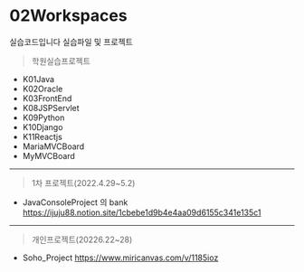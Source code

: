 # 02Workspaces
실습코드입니다
실습파일 및 프로젝트

>  학원실습프로젝트
* K01Java 
* K02Oracle
* K03FrontEnd
* K08JSPServlet
* K09Python
* K10Django
* K11Reactjs
* MariaMVCBoard
* MyMVCBoard
* * *
> 1차 프로젝트(2022.4.29~5.2)
* JavaConsoleProject 의 bank
https://ijuju88.notion.site/1cbebe1d9b4e4aa09d6155c341e135c1
* * *
>  개인프로젝트(20226.22~28)
* Soho_Project
https://www.miricanvas.com/v/1185ioz
